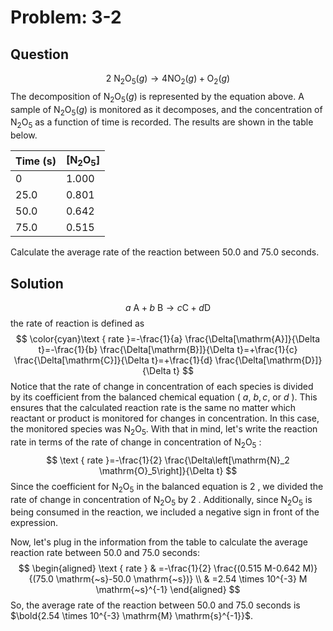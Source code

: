 # Problem: 3-2

## Question

$$
2 \mathrm{~N}_2 \mathrm{O}_5(g) \rightarrow 4 \mathrm{NO}_2(g)+\mathrm{O}_2(g)
$$
The decomposition of $\mathrm{N}_2 \mathrm{O}_5(g)$ is represented by the equation above. A sample of $\mathrm{N}_2 \mathrm{O}_5(g)$ is monitored as it decomposes, and the concentration of $\mathrm{N}_2 \mathrm{O}_5$ as a function of time is recorded. The results are shown in the table below.

| Time (s) | $\mathrm{[N_2O_5]}$ |
| -------- | ------------------- |
| 0        | 1.000               |
| 25.0     | 0.801               |
| 50.0     | 0.642               |
| 75.0     | 0.515               |

Calculate the average rate of the reaction between $50.0$ and $75.0$ seconds.

## Solution

$$
a \mathrm{~A}+b \mathrm{~B} \rightarrow c \mathrm{C}+d \mathrm{D}
$$
the rate of reaction is defined as
$$
\color{cyan}\text { rate }=-\frac{1}{a} \frac{\Delta[\mathrm{A}]}{\Delta t}=-\frac{1}{b} \frac{\Delta[\mathrm{B}]}{\Delta t}=+\frac{1}{c} \frac{\Delta[\mathrm{C}]}{\Delta t}=+\frac{1}{d} \frac{\Delta[\mathrm{D}]}{\Delta t}
$$
Notice that the rate of change in concentration of each species is divided by its coefficient from the balanced chemical equation ( $a$, $b, c$, or $d$ ). This ensures that the calculated reaction rate is the same no matter which reactant or product is monitored for changes in concentration.
In this case, the monitored species was $\mathrm{N}_2 \mathrm{O}_5$. With that in mind, let's write the reaction rate in terms of the rate of change in concentration of $\mathrm{N}_2 \mathrm{O}_5$ :
$$
\text { rate }=-\frac{1}{2} \frac{\Delta\left[\mathrm{N}_2 \mathrm{O}_5\right]}{\Delta t}
$$
Since the coefficient for $\mathrm{N}_2 \mathrm{O}_5$ in the balanced equation is 2 , we divided the rate of change in concentration of $\mathrm{N}_2 \mathrm{O}_5$ by 2 .
Additionally, since $\mathrm{N}_2 \mathrm{O}_5$ is being consumed in the reaction, we included a negative sign in front of the expression.

Now, let's plug in the information from the table to calculate the average reaction rate between $50.0$ and $75.0$ seconds:
$$
\begin{aligned}
\text { rate } & =-\frac{1}{2} \frac{(0.515 M-0.642 M)}{(75.0 \mathrm{~s}-50.0 \mathrm{~s})} \\
& =2.54 \times 10^{-3} M \mathrm{~s}^{-1}
\end{aligned}
$$
So, the average rate of the reaction between $50.0$ and $75.0$ seconds is $\bold{2.54 \times 10^{-3} \mathrm{M} \mathrm{s}^{-1}}$.